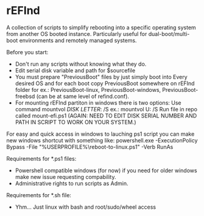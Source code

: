 # rEFInd
A collection of scripts to simplify rebooting into a specific operating system from another OS booted instance. Particularly useful for dual-boot/multi-boot environments and remotely managed systems.

Before you start:
- Don't run any scripts without knowing what they do.
- Edit serial disk variable and path for $sourcefile
- You must prepare "PreviousBoot" files by just simply boot into Every desired OS and for each boot copy PreviousBoot somewhere on rEFInd folder for ex.: PreviousBoot-linux, PreviousBoot-windows, PreviousBoot-freebsd (can be at same level of refind.conf).
- For mounting rEFInd partiton in windows there is two options:
    Use command mountvol *DISK LETTER*: /S ex.: mountvol U: /S
    Run file in repo called mount-efi.ps1 (AGAIN: NEED TO EDIT DISK SERIAL NUMBER AND PATH IN SCRIPT TO WORK ON YOUR SYSTEM.)
    
For easy and quick access in windows to lauching ps1 script you can make new windows shortcut with something like: powershell.exe -ExecutionPolicy Bypass -File "%USERPROFILE%\reboot-to-linux.ps1" -Verb RunAs

Requirements for *.ps1 files:
- Powershell compatible windows (for now) if you need for older windows make new issue requesting compability.
- Administrative rights to run scripts as Admin.

Requirements for *.sh file:

- Yhm... Just linux with bash and root/sudo/wheel access
